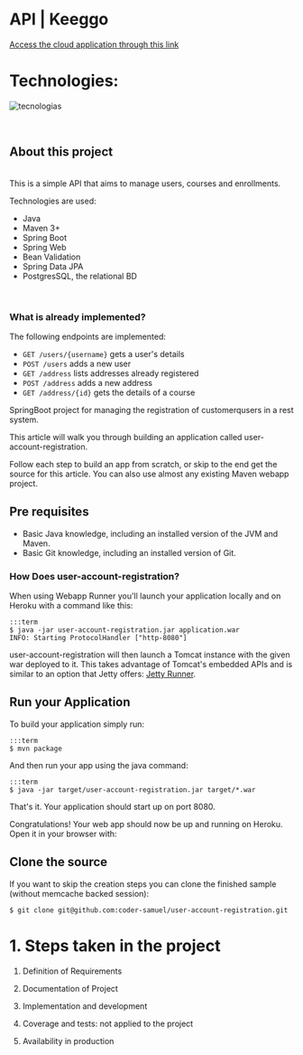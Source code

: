 #  API | Keeggo

[Access the cloud application through this link](https://git.heroku.com/user-account-registration.git)
<br>

# Technologies:
![tecnologias](https://user-images.githubusercontent.com/80654468/144280772-8415db84-f6ba-4643-a796-99d10ce20112.png)

<br>

## About this project 
<br>
This is a simple API that aims to manage users, courses and enrollments.

Technologies are used: 
- Java 
- Maven 3+ 
- Spring Boot 
- Spring Web 
- Bean Validation 
- Spring Data JPA 
- PostgresSQL, the relational BD
<br>

### What is already implemented?
The following endpoints are implemented:
- `GET /users/{username}` gets a user's details
- `POST /users` adds a new user 
- `GET /address` lists addresses already registered 
- `POST /address` adds a new address 
- `GET /address/{id}` gets the details of a course

SpringBoot project for managing the registration of customerqusers in a rest system.

This article will walk you through building an application called user-account-registration.

Follow each step to build an app from scratch, or skip to the end get the source for this article. You can also use almost any existing Maven webapp project.

## Pre requisites

* Basic Java knowledge, including an installed version of the JVM and Maven.
* Basic Git knowledge, including an installed version of Git.

### How Does user-account-registration?

When using Webapp Runner you'll launch your application locally and on Heroku with a command like this:
    
    :::term
    $ java -jar user-account-registration.jar application.war
    INFO: Starting ProtocolHandler ["http-8080"]

user-account-registration will then launch a Tomcat instance with the given war deployed to it. This takes advantage of Tomcat's embedded APIs and is similar to an option that Jetty offers: [Jetty Runner](http://blogs.webtide.com/janb/entry/jetty_runner).

## Run your Application

To build your application simply run:

    :::term
    $ mvn package

And then run your app using the java command:

    :::term
    $ java -jar target/user-account-registration.jar target/*.war

That's it. Your application should start up on port 8080.

Congratulations! Your web app should now be up and running on Heroku. Open it in your browser with:

## Clone the source

If you want to skip the creation steps you can clone the finished sample (without memcache backed session):

    $ git clone git@github.com:coder-samuel/user-account-registration.git


# 1. Steps taken in the project

1. Definition of Requirements

2. Documentation of Project

3. Implementation and development

4. Coverage and tests: not applied to the project

5. Availability in production
